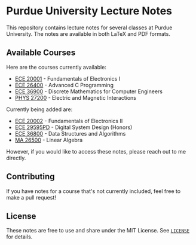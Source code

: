 # Purdue University Lecture Notes

This repository contains lecture notes for several classes at Purdue University. The notes are available in both LaTeX and PDF formats.

## Available Courses

Here are the courses currently available:

- [ECE 20001](ECE20001/ECE20001Notes.pdf) - Fundamentals of Electronics I
- [ECE 26400](ECE26400/ECE26400Notes.pdf) - Advanced C Programming
- [ECE 36900](ECE36900/ECE36900Notes.pdf) - Discrete Mathematics for Computer Engineers
- [PHYS 27200](PHYS27200/PHYS27200Notes.pdf) - Electric and Magnetic Interactions

Currently being added are:

- [ECE 20002](ECE20002/ECE20002notes.pdf) - Fundamentals of Electronics II
- [ECE 29595PD](ECE29595PD/ECE29595PDnotes.pdf) - Digital System Design (Honors)
- [ECE 36800](ECE36800/ECE36800notes.pdf) - Data Structures and Algorithms
- [MA 26500](MA26500/MA26500notes.pdf) - Linear Algebra

However, if you would like to access these notes, please reach out to me directly.

## Contributing

If you have notes for a course that's not currently included, feel free to make a pull request!


## License

These notes are free to use and share under the MIT License. See [`LICENSE`](LICENSE) for details.
